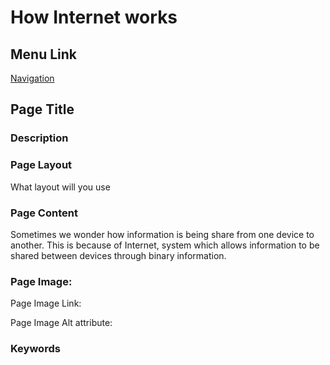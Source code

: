 # How Internet works

## Menu Link

[Navigation](/sections/navbar.md)


## Page Title


### Description


### Page Layout
What layout will you use

### Page Content

Sometimes we wonder how information is being share from one device to another. This is because of Internet, system which allows information to be shared between devices through binary information.




### Page Image:

Page Image Link: 

Page Image Alt attribute: 


### Keywords
